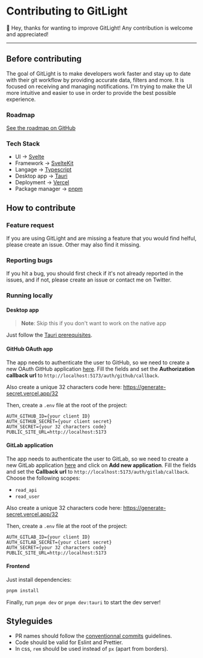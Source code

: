 # Contributing to GitLight

👋 Hey, thanks for wanting to improve GitLight! Any contribution is welcome and appreciated!

---

## Before contributing

The goal of GitLight is to make developers work faster and stay up to date with their git workflow by providing accurate data, filters and more. It is focused on receiving and managing notifications. I'm trying to make the UI more intuitive and easier to use in order to provide the best possible experience.

### Roadmap

[See the roadmap on GitHub](https://github.com/users/colinlienard/projects/1)

### Tech Stack

- UI → [Svelte](https://svelte.dev/)
- Framework → [SvelteKit](https://kit.svelte.dev/)
- Langage → [Typescript](https://www.typescriptlang.org/)
- Desktop app → [Tauri](https://tauri.app/)
- Deployment → [Vercel](https://vercel.com)
- Package manager → [pnpm](https://pnpm.io/)

## How to contribute

### Feature request

If you are using GitLight and are missing a feature that you would find helful, please create an issue. Other may also find it missing.

### Reporting bugs

If you hit a bug, you should first check if it's not already reported in the issues, and if not, please create an issue or contact me on Twitter.

### Running locally

#### Desktop app

> **Note**: Skip this if you don't want to work on the native app

Just follow the [Tauri prerequisites](https://tauri.app/v1/guides/getting-started/prerequisites).

#### GitHub OAuth app

The app needs to authenticate the user to GitHub, so we need to create a new OAuth GitHub application [here](https://github.com/settings/applications/new). Fill the fields and set the **Authorization callback url** to `http://localhost:5173/auth/github/callback`.

Also create a unique 32 characters code here: https://generate-secret.vercel.app/32

Then, create a `.env` file at the root of the project:

```.env
AUTH_GITHUB_ID={your client ID}
AUTH_GITHUB_SECRET={your client secret}
AUTH_SECRET={your 32 characters code}
PUBLIC_SITE_URL=http://localhost:5173
```

#### GitLab application

The app needs to authenticate the user to GitLab, so we need to create a new GitLab application [here](https://gitlab.com/-/profile/applications) and click on **Add new application**. Fill the fields and set the **Callback url** to `http://localhost:5173/auth/gitlab/callback`. Choose the following scopes:

- `read_api`
- `read_user`

Also create a unique 32 characters code here: https://generate-secret.vercel.app/32

Then, create a `.env` file at the root of the project:

```.env
AUTH_GITLAB_ID={your client ID}
AUTH_GITLAB_SECRET={your client secret}
AUTH_SECRET={your 32 characters code}
PUBLIC_SITE_URL=http://localhost:5173
```

#### Frontend

Just install dependencies:

```bash
pnpm install
```

Finally, run `pnpm dev` or `pnpm dev:tauri` to start the dev server!

## Styleguides

- PR names should follow the [conventionnal commits](https://www.conventionalcommits.org/en/v1.0.0/) guidelines.
- Code should be valid for Eslint and Prettier.
- In css, `rem` should be used instead of `px` (apart from borders).
